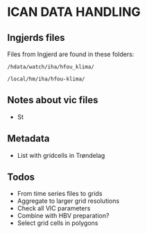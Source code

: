 # ICAN DATA HANDLING

## Ingjerds files

Files from Ingjerd are found in these folders:

`/hdata/watch/iha/hfou_klima/`

`/local/hm/iha/hfou-klima/`


## Notes about vic files

- St


## Metadata

- List with gridcells in Trøndelag


## Todos

- From time series files to grids
- Aggregate to larger grid resolutions
- Check all VIC parameters
- Combine with HBV preparation?
- Select grid cells in polygons

